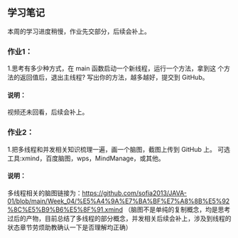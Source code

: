 
## 学习笔记

本周的学习进度稍慢，作业先交部分，后续会补上。

### 作业1：

1.思考有多少种方式，在 main 函数启动一个新线程，运行一个方法，拿到这
个方法的返回值后，退出主线程? 写出你的方法，越多越好，提交到 GitHub。

#### 说明： 

视频还未回看，后续会补上。


### 作业2：
1.把多线程和并发相关知识梳理一遍，画一个脑图，截图上传到 GitHub 上。 可选工具:xmind，百度脑图，wps，MindManage，或其他。

#### 说明： 

多线程相关的脑图链接为：https://github.com/sofia2013/JAVA-01/blob/main/Week_04/%E5%A4%9A%E7%BA%BF%E7%A8%8B%E5%92%8C%E5%B9%B6%E5%8F%91.xmind 
（脑图不是单纯的复制概念，均是思考过后的产物，目前总结了多线程的部分概念，并发相关后续会补上，涉及到线程的状态章节劳烦助教确认一下是否理解均正确）
